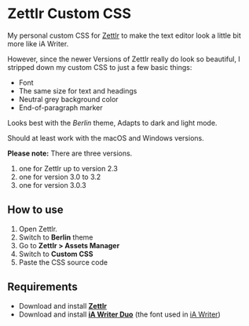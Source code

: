 # Zettlr Custom CSS

My personal custom CSS for [Zettlr](https://zettlr.com) to make the text editor look a little bit more like iA Writer. 

However, since the newer Versions of Zettlr really do look so beautiful, I stripped down my custom CSS to just a few basic things:

- Font
- The same size for text and headings
- Neutral grey background color
- End-of-paragraph marker

Looks best with the _Berlin_ theme, Adapts to dark and light mode.

Should at least work with the macOS and Windows versions.

**Please note:** There are three versions.

1. one for Zettlr up to version 2.3
2. one for version 3.0 to 3.2
3. one for version 3.0.3

## How to use

1. Open Zettlr.
2. Switch to **Berlin** theme
2. Go to **Zettlr > Assets Manager**
3. Switch to **Custom CSS**
4. Paste the CSS source code

## Requirements

- Download and install [**Zettlr**](https://github.com/Zettlr/Zettlr/releases)
- Download and install [**iA Writer Duo**](https://github.com/iaolo/iA-Fonts/tree/master/iA%20Writer%20Duo) (the font used in [iA Writer](https://ia.net/writer))
